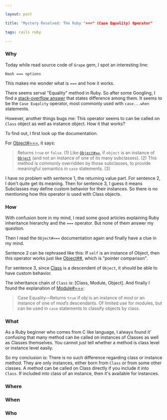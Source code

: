 ```yaml
---

layout: post

title: "Mystery Resolved: The Ruby "===" (Case Equality) Operator"

tags: rails ruby

---
```



  

### Why

Today while read source code of `Grape` gem, I spot an interesting line:

```
Hash === options
```

This makes me wonder what is `===` and how it works.

There seems serval "Equality" method in Ruby. So after some Googling, I find a [stack-overflow answer](https://stackoverflow.com/questions/7156955/whats-the-difference-between-equal-eql-and) that states difference among them. It seems to be the `Case Euqality` operator, most commonly used with `case...when` statements.

However, another things bugs me: This operator seems to can be called on `Class` object as well as instance object. How it that works?

To find out, I first look up the documentation. 

For [Object#===](https://docs.ruby-lang.org/en/master/Object.html#method-i-3D-3D-3D), it says:

> Returns  `true`  or  `false`. (1)
> Like  [`Object#==`](https://docs.ruby-lang.org/en/master/BasicObject.html#method-i-3D-3D), if  `object`  is an instance of  [`Object`](https://docs.ruby-lang.org/en/master/Object.html)  (and not an instance of one of its many subclasses). (2)
> This method is commonly overridden by those subclasses, to provide meaningful semantics in  `case`  statements. (3)
  
I have no problem with sentence 1, the returning value part. For sentence 2, I don't quite get its meaning. Then for sentence 3, I guess it means Subclasses may define custom behavior for their instances. So there is no mentioning how this operator is used with Class objects.



### How

With confusion bore in my mind, I read some good articles explaining Ruby inheritance hierarchy and the `===` operator. But none of them answer my question.

Then I read the `Object#===` documentation again and finally have a clue in my mind.

Sentence 2 can be rephrased like this: If `self` is an instance of Object, then this operator works just like [Object##](https://docs.ruby-lang.org/en/master/BasicObject.html#method-i-3D-3D), which is "pointer comparison".

For sentence 3, since [Class](https://docs.ruby-lang.org/en/master/Class.html) is a descendent of `Object`, it should be able to have custom behavior.

The inheritance chain of `Class` is: [Class, Module, Object]. And finally I found the explanation of [Module#===](https://docs.ruby-lang.org/en/master/Module.html#method-i-3D-3D-3D):

> Case Equality—Returns `true` if _obj_ is an instance of _mod_ or an instance of one of _mod_’s descendants. Of limited use for modules, but can be used in `case` statements to classify objects by class.


### What

As a Ruby beginner who comes from C like language, I always found it' confusing that many method can be called on instances of Classes as well as Classes themselves. You cannot just tell whether a method is class level or instance level easily. 

So my conclusion is: There is no such difference regarding class or instance method. They are only instances, either born from `Class` or from some other classes. A method can be called on Class directly if you include it into `Class`. If included into class of an instance, then it's available for instances.
  
  

### Where



  
  

### When

  
  
  

### Who
